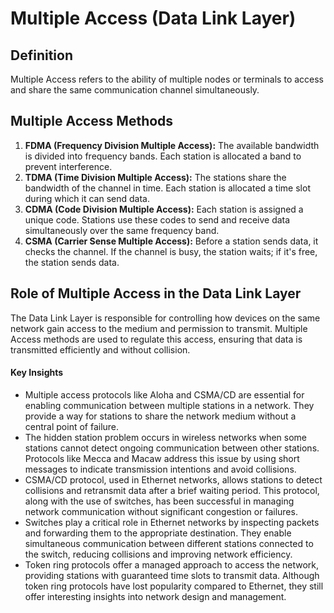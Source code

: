 # Multiple Access (Data Link Layer)

## Definition
Multiple Access refers to the ability of multiple nodes or terminals to access and share the same communication channel simultaneously. 

## Multiple Access Methods
1. **FDMA (Frequency Division Multiple Access):** The available bandwidth is divided into frequency bands. Each station is allocated a band to prevent interference.
2. **TDMA (Time Division Multiple Access):** The stations share the bandwidth of the channel in time. Each station is allocated a time slot during which it can send data.
3. **CDMA (Code Division Multiple Access):** Each station is assigned a unique code. Stations use these codes to send and receive data simultaneously over the same frequency band.
4. **CSMA (Carrier Sense Multiple Access):** Before a station sends data, it checks the channel. If the channel is busy, the station waits; if it's free, the station sends data.

## Role of Multiple Access in the Data Link Layer
The Data Link Layer is responsible for controlling how devices on the same network gain access to the medium and permission to transmit. Multiple Access methods are used to regulate this access, ensuring that data is transmitted efficiently and without collision.

#### Key Insights

- Multiple access protocols like Aloha and CSMA/CD are essential for enabling communication between multiple stations in a network. They provide a way for stations to share the network medium without a central point of failure.
- The hidden station problem occurs in wireless networks when some stations cannot detect ongoing communication between other stations. Protocols like Mecca and Macaw address this issue by using short messages to indicate transmission intentions and avoid collisions.
- CSMA/CD protocol, used in Ethernet networks, allows stations to detect collisions and retransmit data after a brief waiting period. This protocol, along with the use of switches, has been successful in managing network communication without significant congestion or failures.
- Switches play a critical role in Ethernet networks by inspecting packets and forwarding them to the appropriate destination. They enable simultaneous communication between different stations connected to the switch, reducing collisions and improving network efficiency.
- Token ring protocols offer a managed approach to access the network, providing stations with guaranteed time slots to transmit data. Although token ring protocols have lost popularity compared to Ethernet, they still offer interesting insights into network design and management.